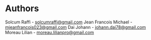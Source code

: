# Authors
Solcum Raffi - solcumraffi@gmail.com
Jean Francois Michael - mjeanfrancois023@gmail.com
Dai Johann - johann.dai78@gmail.com
Moreau Lilian - moreau.lilianpro@gmail.com
